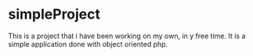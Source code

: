 # simpleProject
This is a project that i have been working on my own, in y free time. It is a simple application done with object oriented php.
